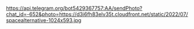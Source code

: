 https://api.telegram.org/bot5429367757:AA/sendPhoto?chat_id=-652&photo=https://d3i6fh83elv35t.cloudfront.net/static/2022/07/spacealternative-1024x593.jpg
